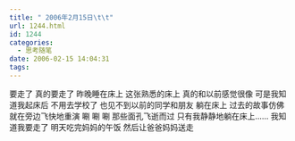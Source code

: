 ```yaml
---
title: " 2006年2月15日\t\t"
url: 1244.html
id: 1244
categories:
  - 思考随笔
date: 2006-02-15 14:04:31
tags:
---
```


要走了 真的要走了 昨晚睡在床上 这张熟悉的床上 真的和以前感觉很像 可是我知道我起床后 不用去学校了 也见不到以前的同学和朋友 躺在床上 过去的故事仿佛就在旁边飞快地重演 唰 唰 唰 那些面孔飞逝而过 只有我静静地躺在床上...... 我知道我要走了 明天吃完妈妈的午饭 然后让爸爸妈妈送走